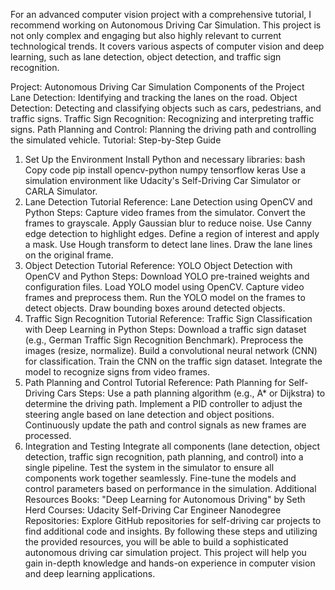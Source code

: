 For an advanced computer vision project with a comprehensive tutorial, I recommend working on Autonomous Driving Car Simulation. This project is not only complex and engaging but also highly relevant to current technological trends. It covers various aspects of computer vision and deep learning, such as lane detection, object detection, and traffic sign recognition.

Project: Autonomous Driving Car Simulation
Components of the Project
Lane Detection: Identifying and tracking the lanes on the road.
Object Detection: Detecting and classifying objects such as cars, pedestrians, and traffic signs.
Traffic Sign Recognition: Recognizing and interpreting traffic signs.
Path Planning and Control: Planning the driving path and controlling the simulated vehicle.
Tutorial: Step-by-Step Guide
1. Set Up the Environment
Install Python and necessary libraries:
bash
Copy code
pip install opencv-python numpy tensorflow keras
Use a simulation environment like Udacity's Self-Driving Car Simulator or CARLA Simulator.
2. Lane Detection
Tutorial Reference: Lane Detection using OpenCV and Python
Steps:
Capture video frames from the simulator.
Convert the frames to grayscale.
Apply Gaussian blur to reduce noise.
Use Canny edge detection to highlight edges.
Define a region of interest and apply a mask.
Use Hough transform to detect lane lines.
Draw the lane lines on the original frame.
3. Object Detection
Tutorial Reference: YOLO Object Detection with OpenCV and Python
Steps:
Download YOLO pre-trained weights and configuration files.
Load YOLO model using OpenCV.
Capture video frames and preprocess them.
Run the YOLO model on the frames to detect objects.
Draw bounding boxes around detected objects.
4. Traffic Sign Recognition
Tutorial Reference: Traffic Sign Classification with Deep Learning in Python
Steps:
Download a traffic sign dataset (e.g., German Traffic Sign Recognition Benchmark).
Preprocess the images (resize, normalize).
Build a convolutional neural network (CNN) for classification.
Train the CNN on the traffic sign dataset.
Integrate the model to recognize signs from video frames.
5. Path Planning and Control
Tutorial Reference: Path Planning for Self-Driving Cars
Steps:
Use a path planning algorithm (e.g., A* or Dijkstra) to determine the driving path.
Implement a PID controller to adjust the steering angle based on lane detection and object positions.
Continuously update the path and control signals as new frames are processed.
6. Integration and Testing
Integrate all components (lane detection, object detection, traffic sign recognition, path planning, and control) into a single pipeline.
Test the system in the simulator to ensure all components work together seamlessly.
Fine-tune the models and control parameters based on performance in the simulation.
Additional Resources
Books: "Deep Learning for Autonomous Driving" by Seth Herd
Courses: Udacity Self-Driving Car Engineer Nanodegree
Repositories: Explore GitHub repositories for self-driving car projects to find additional code and insights.
By following these steps and utilizing the provided resources, you will be able to build a sophisticated autonomous driving car simulation project. This project will help you gain in-depth knowledge and hands-on experience in computer vision and deep learning applications.